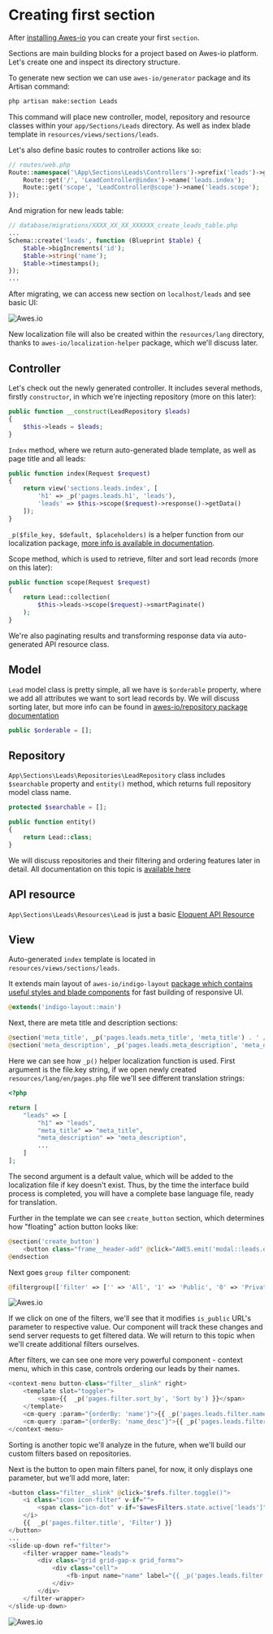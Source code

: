 # Creating first section

After [installing Awes-io](https://github.com/awes-io/awes-io#installation) you can create your first `section`.

Sections are main building blocks for a project based on Awes-io platform. Let's create one and inspect its directory structure.

To generate new section we can use `awes-io/generator` package and its Artisan command:

```bash
php artisan make:section Leads
```

This command will place new controller, model, repository and resource classes within your `app/Sections/Leads` directory. As well as index blade template in `resources/views/sections/leads`.

Let's also define basic routes to controller actions like so:

```php
// routes/web.php
Route::namespace('\App\Sections\Leads\Controllers')->prefix('leads')->group(function () {
    Route::get('/', 'LeadController@index')->name('leads.index');
    Route::get('scope', 'LeadController@scope')->name('leads.scope');
});
```

And migration for new leads table:

```php
// database/migrations/XXXX_XX_XX_XXXXXX_create_leads_table.php
...
Schema::create('leads', function (Blueprint $table) {
    $table->bigIncrements('id');
    $table->string('name');
    $table->timestamps();
});
...
```

After migrating, we can access new section on `localhost/leads` and see basic UI:

<img src="https://static.awes.io/docs/guide/01_basic_ui.png" alt="Awes.io">

New localization file will also be created within the `resources/lang` directory, thanks to `awes-io/localization-helper` package, which we'll discuss later.

## Controller

Let's check out the newly generated controller. It includes several methods, firstly `constructor`, in which we're injecting repository (more on this later):

```php
public function __construct(LeadRepository $leads)
{
    $this->leads = $leads;
}
```

`Index` method, where we return auto-generated blade template, as well as page title and all leads:

```php
public function index(Request $request)
{
    return view('sections.leads.index', [
        'h1' => _p('pages.leads.h1', 'leads'),
        'leads' => $this->scope($request)->response()->getData()
    ]);
}
```

`_p($file_key, $default, $placeholders)` is a helper function from our localization package, [more info is available in documentation](https://github.com/awes-io/localization-helper).

Scope method, which is used to retrieve, filter and sort lead records (more on this later):

```php
public function scope(Request $request)
{
    return Lead::collection(
        $this->leads->scope($request)->smartPaginate()
    );
}
```

We're also paginating results and transforming response data via auto-generated API resource class.

## Model

`Lead` model class is pretty simple, all we have is `$orderable` property, where we add all attributes we want to sort lead records by. We will discuss sorting later, but more info can be found in [awes-io/repository package documentation](https://github.com/awes-io/repository#scope-filter-and-order)

```php
public $orderable = [];
```

## Repository

`App\Sections\Leads\Repositories\LeadRepository` class includes `$searchable` property and `entity()` method, which returns full repository model class name.

```php
protected $searchable = [];

public function entity()
{
    return Lead::class;
}
```

We will discuss repositories and their filtering and ordering features later in detail. All documentation on this topic is [available here](https://github.com/awes-io/repository)

## API resource

`App\Sections\Leads\Resources\Lead` is just a basic [Eloquent API Resource](https://laravel.com/docs/master/eloquent-resources)

## View

Auto-generated `index` template is located in `resources/views/sections/leads`.

It extends main layout of `awes-io/indigo-layout` [package which contains useful styles and blade components](https://github.com/awes-io/indigo-layout) for fast building of responsive UI.

```php
@extends('indigo-layout::main')
```

Next, there are meta title and description sections:

```php
@section('meta_title', _p('pages.leads.meta_title', 'meta_title') . ' // ' . config('app.name'))
@section('meta_description', _p('pages.leads.meta_description', 'meta_description'))
```

Here we can see how `_p()` helper localization function is used. First argument is the file.key string, if we open newly created `resources/lang/en/pages.php` file we'll see different translation strings:

```php
<?php

return [
    "leads" => [
        "h1" => "leads",
        "meta_title" => "meta_title",
        "meta_description" => "meta_description",
        ...
    ]
];
```

The second argument is a default value, which will be added to the localization file if key doesn't exist. Thus, by the time the interface build process is completed, you will have a complete base language file, ready for translation.

Further in the template we can see `create_button` section, which determines how "floating" action button looks like:

```php
@section('create_button')
    <button class="frame__header-add" @click="AWES.emit('modal::leads.open')"><i class="icon icon-plus"></i></button>
@endsection
```

Next goes `group filter` component:

```php
@filtergroup(['filter' => ['' => 'All', '1' => 'Public', '0' => 'Private'], 'variable' => 'is_public'])
```

<img src="https://static.awes.io/docs/guide/02_filter_group_component.png" alt="Awes.io">

If we click on one of the filters, we'll see that it modifies `is_public` URL's parameter to respective value. Our component will track these changes and send server requests to get filtered data. We will return to this topic when we'll create additional filters ourselves.

After filters, we can see one more very powerful component - context menu, which in this case, controls ordering our leads by their names. 

```php
<context-menu button-class="filter__slink" right>
    <template slot="toggler">
        <span>{{  _p('pages.filter.sort_by', 'Sort by') }}</span>
    </template>
    <cm-query :param="{orderBy: 'name'}">{{ _p('pages.leads.filter.name', 'Name') }} &darr;</cm-query>
    <cm-query :param="{orderBy: 'name_desc'}">{{ _p('pages.leads.filter.name', 'Name') }} &uarr;</cm-query>
</context-menu>
```

Sorting is another topic we'll analyze in the future, when we'll build our custom filters based on repositories.

Next is the button to open main filters panel, for now, it only displays one parameter, but we'll add more, later:

```php
<button class="filter__slink" @click="$refs.filter.toggle()">
    <i class="icon icon-filter" v-if="">
        <span class="icn-dot" v-if="$awesFilters.state.active['leads']"></span>
    </i>
    {{  _p('pages.filter.title', 'Filter') }}
</button>
...
<slide-up-down ref="filter">
    <filter-wrapper name="leads">
        <div class="grid grid-gap-x grid_forms">
            <div class="cell">
                <fb-input name="name" label="{{ _p('pages.leads.filter.name', 'Name') }}"></fb-input>
            </div>
        </div>
    </filter-wrapper>
</slide-up-down>
```
<img src="https://static.awes.io/docs/guide/03_main_filters.png" alt="Awes.io">
